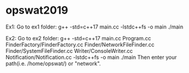 # opswat2019
Ex1: Go to ex1 folder:
g++ -std=c++17 main.cc -lstdc++fs -o main
./main

Ex2: Go to ex2 folder:
g++ -std=c++17 main.cc Program.cc FinderFactory/FinderFactory.cc Finder/NetworkFileFinder.cc Finder/SystemFileFinder.cc Writer/ConsoleWriter.cc Notification/Notification.cc -lstdc++fs -o main
./main
Then enter your path(i.e. /home/opswat/) or "network".
